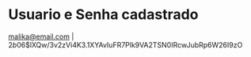# Usuario e Senha cadastrado

malika@email.com | $2b$06$lXQw/3v2zVi4K3.1XYAvIuFR7Plk9VA2TSN0IRcwJubRp6W26I9zO
